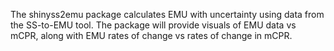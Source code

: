 The shinyss2emu package calculates EMU with uncertainty using data from the SS-to-EMU tool. The package will provide visuals of EMU data vs mCPR, along with EMU rates of change vs rates of change in mCPR.
